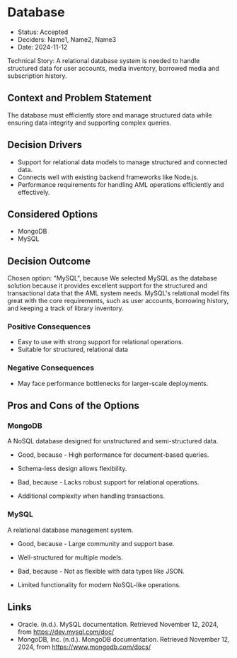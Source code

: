 # Database

* Status: Accepted
* Deciders: Name1, Name2, Name3
* Date: 2024-11-12

Technical Story: A relational database system is needed to handle structured data for user accounts, media inventory, borrowed media and subscription history.

## Context and Problem Statement

The database must efficiently store and manage structured data while ensuring data integrity and supporting complex queries.

## Decision Drivers

* Support for relational data models to manage structured and connected data.
* Connects well with existing backend frameworks like Node.js.
* Performance requirements for handling AML operations efficiently and effectively.

## Considered Options

* MongoDB
* MySQL

## Decision Outcome

Chosen option: "MySQL", because We selected MySQL as the database solution because it provides excellent support for the structured and transactional data that the AML system needs. MySQL's relational model fits great with the core requirements, such as user accounts, borrowing history, and keeping a track of library inventory.

### Positive Consequences

* Easy to use with strong support for relational operations.
* Suitable for structured, relational data

### Negative Consequences

* May face performance bottlenecks for larger-scale deployments.

## Pros and Cons of the Options

### MongoDB

A NoSQL database designed for unstructured and semi-structured data.

* Good, because - High performance for document-based queries.
- Schema-less design allows flexibility.
* Bad, because - Lacks robust support for relational operations.
- Additional complexity when handling transactions.

### MySQL

A relational database management system.

* Good, because - Large community and support base.
- Well-structured for multiple models.
* Bad, because - Not as flexible with data types like JSON.
- Limited functionality for modern NoSQL-like operations.

## Links

* Oracle. (n.d.). MySQL documentation. Retrieved November 12, 2024, from https://dev.mysql.com/doc/
* MongoDB, Inc. (n.d.). MongoDB documentation. Retrieved November 12, 2024, from https://www.mongodb.com/docs/
